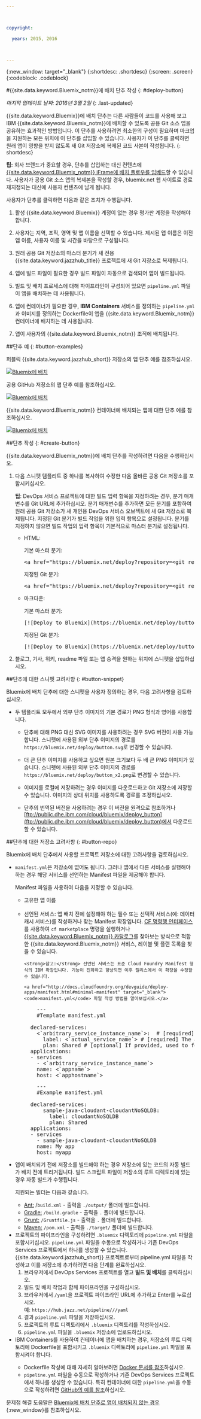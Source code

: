 ```yaml
---

 

copyright:

  years: 2015, 2016

 

---
```


{:new_window: target="_blank"}
{:shortdesc: .shortdesc}
{:screen: .screen}
{:codeblock: .codeblock}


#{{site.data.keyword.Bluemix_notm}}에 배치 단추 작성 {: #deploy-button} 

*마지막 업데이트 날짜: 2016년 3월 2일*
{: .last-updated} 

{{site.data.keyword.Bluemix}}에 배치 단추는 다른 사람들이 코드를 사용해 보고 IBM {{site.data.keyword.Bluemix_notm}}에 배치할 수 있도록 공용 Git 소스 앱을 공유하는 효과적인 방법입니다. 이 단추를 사용하려면 최소한의 구성이 필요하며 마크업을 지원하는 모든 위치에 이 단추를 삽입할 수 있습니다. 사용자가 이 단추를 클릭하면 원래 앱이 영향을 받지 않도록 새 Git 저장소에 복제된 코드 사본이 작성됩니다. 
{: shortdesc} 

**팁:** 회사 브랜드가 중요할 경우, 단추를 삽입하는 대신 컨텐츠에 [{{site.data.keyword.Bluemix_notm}} iFrame에 배치 플로우를 임베드](../develop/deploy_button_embed.html)할 수 있습니다. 사용자가 공용 Git 소스 앱의 복제본을 작성할 경우, bluemix.net 웹 사이트로 경로 재지정되는 대신에 사용자 컨텐츠에 남게 됩니다. 

사용자가 단추를 클릭하면 다음과 같은 조치가 수행됩니다. 

1. 활성 {{site.data.keyword.Bluemix}} 계정이 없는 경우 평가판 계정을 작성해야 합니다. 

2. 사용자는 지역, 조직, 영역 및 앱 이름을 선택할 수 있습니다. 제시된 앱 이름은 이전 앱 이름, 사용자 이름 및 시간을 바탕으로 구성됩니다. 

3. 원래 공용 Git 저장소의 마스터 분기가 새 전용 {{site.data.keyword.jazzhub_title}} 프로젝트에 새 Git 저장소로 복제됩니다. 

4. 앱에 빌드 파일이 필요한 경우 빌드 파일이 자동으로 검색되어 앱이 빌드됩니다. 

5. 빌드 및 배치 프로세스에 대해 파이프라인이 구성되어 있으면 `pipeline.yml` 파일이 앱을 배치하는 데 사용됩니다.

6. 앱에 컨테이너가 필요한 경우, **IBM Containers** 서비스를 정의하는 `pipeline.yml`과 이미지를 정의하는 Dockerfile이 앱을 {{site.data.keyword.Bluemix_notm}} 컨테이너에 배치하는 데 사용됩니다. 

7. 앱이 사용자의 {{site.data.keyword.Bluemix_notm}} 조직에 배치됩니다. 

##단추 예 {: #button-examples} 

퍼블릭 {{site.data.keyword.jazzhub_short}} 저장소의 앱 단추 예를 참조하십시오.

<p>
<a class="xref" href="https://bluemix.net/deploy?repository=https://hub.jazz.net/git/idsorg/sample-java-cloudant" target="_blank" title="(새 탭 또는 창에서 열림)"><img class="image" src="images/deploy_buttonx2.png" alt="Bluemix에 배치" /></a>
</p> 

공용 GitHub 저장소의 앱 단추 예를 참조하십시오. 

<p>
<a class="xref" href="https://bluemix.net/deploy?repository=https://github.com/ibmjstart/bluemix-node-mysql-uploader" target="_blank" title="(새 탭 또는 창에서 열림)"><img class="image" src="images/deploy_buttonx2.png" alt="Bluemix에 배치" /></a>
</p> 

{{site.data.keyword.Bluemix_notm}} 컨테이너에 배치되는 앱에 대한 단추 예를 참조하십시오. 

<p>
<a class="xref" href="https://bluemix.net/deploy?repository=https://github.com/Puquios/hello-containers" target="_blank" title="(새 탭 또는 창에서 열림)"><img class="image" src="images/deploy_buttonx2.png" alt="Bluemix에 배치" /></a>
</p> 

##단추 작성 {: #create-button}

{{site.data.keyword.Bluemix_notm}}에 배치 단추를 작성하려면 다음을 수행하십시오. 

<ol>
<li> 다음 스니펫 템플리트 중 하나를 복사하여 수정한 다음 올바른 공용 Git 저장소를 포함시키십시오.
<p></p>
<p>
<strong>팁</strong>: DevOps 서비스 프로젝트에 대한 빌드 입력 항목을 지정하려는 경우, 분기 매개변수를 Git URL에 추가하십시오. 분기 매개변수를 추가하면 모든 분기를 포함하여 원래 공용 Git 저장소가 새 개인용 DevOps 서비스 오브젝트에 새 Git 저장소로 복제됩니다. 지정된 Git 분기가 빌드 작업을 위한 입력 항목으로 설정됩니다. 분기를 지정하지 않으면 빌드 작업의 입력 항목이 기본적으로 마스터 분기로 설정됩니다.
</p>
<ul>
<li>HTML:
<p>
기본 마스터 분기:
</p>
<pre class="codeblock">
&lt;a href="https://bluemix.net/deploy?repository=&lt;git_repository_URL>" # [required]&gt;&lt;img src="https://bluemix.net/deploy/button.png" alt="Deploy to Bluemix"&gt;&lt;/a&gt;
</pre>
<p>
지정된 Git 분기:
</p>
<pre class="codeblock">
&lt;a href="https://bluemix.net/deploy?repository=&lt;git_repository_URL&gt;&branch=&lt;git_branch>" # [required]&gt;&lt;img src="https://bluemix.net/deploy/button.png" alt="Deploy to Bluemix"&gt;&lt;/a&gt;
</pre>
</li>
<li>마크다운:
<p>
기본 마스터 분기:
</p>
<pre class="codeblock">
[&#33;[Deploy to Bluemix]&#40;https://bluemix.net/deploy/button.png&#41;]&#40;https://bluemix.net/deploy?repository=&lt;git_repository_URL> # [required]&#41;
</pre>
<p>지정된 Git 분기:
</p>
<pre class="codeblock">
[&#33;[Deploy to Bluemix]&#40;https://bluemix.net/deploy/button.png&#41;]&#40;https://bluemix.net/deploy?repository=&lt;git_repository_URL> &branch=&lt;git_branch&gt; # [required]&#41;
</pre>
</li>
</ul>
</li>
<li>블로그, 기사, 위키, readme 파일 또는 앱 승격을 원하는 위치에 스니펫을 삽입하십시오.
</li>
</ol>

##단추에 대한 스니펫 고려사항 {: #button-snippet}

Bluemix에 배치 단추에 대한 스니펫을 사용자 정의하는 경우, 다음 고려사항을 검토하십시오. 

* 두 템플리트 모두에서 외부 단추 이미지의 기본 경로가 PNG 형식과 영어를 사용합니다. 

    * 단추에 대해 PNG 대신 SVG 이미지를 사용하려는 경우 SVG 버전이 사용 가능합니다. 스니펫에 사용된 외부 단추 이미지의 경로를 `https://bluemix.net/deploy/button.svg`로 변경할 수 있습니다.
	
	* 더 큰 단추 이미지를 사용하고 싶으면 원본 크기보다 두 배 큰 PNG 이미지가 있습니다. 스니펫에 사용된 외부 단추 이미지의 경로를 `https://bluemix.net/deploy/button_x2.png`로 변경할 수 있습니다. 
	
	* 이미지를 로컬에 저장하려는 경우 이미지를 다운로드하고 Git 저장소에 저장할 수 있습니다. 이미지의 상대 위치를 사용하도록 경로를 조정하십시오. 
	
	* 단추의 번역된 버전을 사용하려는 경우 이 버전을 원격으로 참조하거나 [ftp://public.dhe.ibm.com/cloud/bluemix/deploy_button](ftp://public.dhe.ibm.com/cloud/bluemix/deploy_button)에서 다운로드할 수 있습니다. 
	
##단추에 대한 저장소 고려사항 {: #button-repo} 

Bluemix에 배치 단추에서 사용할 프로젝트 저장소에 대한 고려사항을 검토하십시오. 

<ul>
<li><code>manifest.yml</code>은 저장소에 없어도 됩니다. 그러나 앱에서 다른 서비스를 실행해야 하는 경우 해당 서비스를 선언하는 Manifest 파일을 제공해야 합니다.  

Manifest 파일을 사용하여 다음을 지정할 수 있습니다. 
    <ul>
    <li>고유한 앱 이름</li>  
    <li>선언된 서비스: 앱 배치 전에 설정해야 하는 필수 또는 선택적 서비스(예: 데이터 캐시 서비스)를 작성하거나 찾는 Manifest 확장입니다. <a href="https://github.com/cloudfoundry/cli/releases">CF 명령행 인터페이스</a>를 사용하여 <code>cf marketplace</code> 명령을 실행하거나 <a href="https://console.ng.bluemix.net/?ssoLogout=true&cm_mmc=developerWorks-_-dWdevcenter-_-devops-services-_-lp#/store">{{site.data.keyword.Bluemix_notm}} 카탈로그</a>를 찾아보는 방식으로 적합한 {{site.data.keyword.Bluemix_notm}} 서비스, 레이블 및 플랜 목록을 찾을 수 있습니다.
    
    <strong>참고:</strong> 선언된 서비스는 표준 Cloud Foundry Manifest 형식의 IBM 확장입니다. 기능이 진화하고 향상되면 이후 릴리스에서 이 확장을 수정할 수 있습니다.
	
	<a href="http://docs.cloudfoundry.org/devguide/deploy-apps/manifest.html#minimal-manifest" target="_blank"><code>manifest.yml</code> 파일 작성 방법을 알아보십시오.</a>  
<pre class="codeblock">
	---
    #Template manifest.yml

  declared-services:
    &lt;`arbitrary_service_instance_name`&gt;:  # [required]
      label: &lt;`actual_service_name`&gt; # [required] The actual service name from market place
      plan: Shared # [optional] If provided, used to fetch the declared service. Otherwise, defaults to 'Free' or 'free'.
  applications:
  - services
    - &lt;`arbitrary_service_instance_name`&gt;
    name: &lt;`appname`&gt;
    host: &lt;`apphostname`&gt;
</pre>

<pre class="codeblock">
	---
    #Example manifest.yml

  declared-services: 
      sample-java-cloudant-cloudantNoSQLDB:
        label: cloudantNoSQLDB
        plan: Shared
  applications:
  - services
    - sample-java-cloudant-cloudantNoSQLDB
    name: My app
    host: myapp
</pre>
   </li>
   </ul>
	<li> 앱이 배치되기 전에 저장소를 빌드해야 하는 경우 저장소에 있는 코드의 자동 빌드가 배치 전에 트리거됩니다. 빌드 스크립트 파일이 저장소의 루트 디렉토리에 있는 경우 자동 빌드가 수행됩니다.
	
지원되는 빌더는 다음과 같습니다.
<ul>
		<li> <a href="http://ant.apache.org/manual/using.html" target="_blank">Ant:</a> /<code>build.xml</code> - 출력을 <code>./output/</code> 폴더에 빌드합니다. </li>
		<li> <a href="http://docs.cloudfoundry.org/buildpacks/java/build-tool-int.html#gradle" target="_blank">Gradle:</a> <code>/build.gradle</code> - 출력을 <code>.</code> 폴더에 빌드합니다. </i>
		<li> <a href="http://gruntjs.com/getting-started#the-gruntfile" target="_blank">Grunt:</a> <code>/Gruntfile.js</code> - 출력을 <code>.</code> 폴더에 빌드합니다. </li>
		<li> <a href="http://docs.cloudfoundry.org/buildpacks/java/build-tool-int.html#maven" target="_blank">Maven:</a> <code>/pom.xml</code> - 출력을 <code>./target/</code> 폴더에 빌드합니다.</li>
	   </ul>
	</li>	
	<li>프로젝트의 파이프라인을 구성하려면 <code>.bluemix</code> 디렉토리에 <code>pipeline.yml</code> 파일을 포함시키십시오. <code>pipeline.yml</code> 파일을 수동으로 작성하거나 기존 DevOps Services 프로젝트에서 하나를 생성할 수 있습니다. {{site.data.keyword.jazzhub_short}} 프로젝트로부터 pipeline.yml 파일을 작성하고 이를 저장소에 추가하려면 다음 단계를 완료하십시오.
<ol>
<li>브라우저에서 DevOps Services 프로젝트를 열고 <b>빌드 및 배치</b>를 클릭하십시오.</li>
<li>빌드 및 배치 작업과 함께 파이프라인을 구성하십시오.</li>
<li>브라우저에서 <code>/yaml</code>을 프로젝트 파이프라인 URL에 추가하고 Enter를 누르십시오. 
<br>예: <code>https://hub.jazz.net/pipeline/<owner>/<project_name>/yaml</code></li>
<li>결과 <code>pipeline.yml</code> 파일을 저장하십시오.</li>
<li>프로젝트의 루트 디렉토리에서 <code>.bluemix</code> 디렉토리를 작성하십시오.</li>
<li><code>pipeline.yml</code> 파일을 <code>.bluemix</code> 저장소에 업로드하십시오.</li>
</ol> </li>
	<li><stong>IBM Containers</strong>를 사용하여 컨테이너에 앱을 배치하는 경우, 저장소의 루트 디렉토리에 Dockerfile을 포함시키고 <code>.bluemix</code> 디렉토리에 <code>pipeline.yml</code> 파일을 포함시켜야 합니다.
	<ul>
	    <li> Dockerfile 작성에 대해 자세히 알아보려면 <a href="https://docs.docker.com/reference/builder/" target="_blank">Docker 문서를 참조</a>하십시오.</li>
	    <li><code>pipeline.yml</code> 파일을 수동으로 작성하거나 기존 DevOps Services 프로젝트에서 하나를 생성할 수 있습니다. 특히 컨테이너에 대한 <code>pipeline.yml</code>을 수동으로 작성하려면 <a href="https://github.com/Puquios/" target="_blank">GitHub의 예를 참조</a>하십시오.</li>
        </ul>

 </li>
 </ul>
</ul>

문제점 해결 도움말은
[Bluemix에
배치 단추로 앱이 배치되지 않는 경우](../troubleshoot/index.html#deploytobluemixbuttondoesntdeployanapp){:new_window}를 참조하십시오.	
